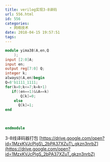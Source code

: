 ```yaml
---
title: verilog实现3-8译码
url: 556.html
id: 556
categories:
  - 网络技术
date: 2018-04-15 19:57:51
tags:
---
```


```verilog
module yima38(A,en,Q
    );
input [2:0]A;
input en;
output reg[7:0] Q;
integer k;
always@(A,en)begin
Q=8'b1111_1111;
for(k=0;k<=7;k=k+1)
   if((en==1)&&A==k)
	   Q[k]=0;
	else
      Q[k]=1;
end		
```


​    <!--more-->
```verilog
endmodule
```


3-8线译码器打包 [https://drive.google.com/open?id=1MzxKVJcPlgS\_2bPA37XZuT\_gkzn3nrbZ](https://drive.google.com/open?id=1MzxKVJcPlgS_2bPA37XZuT_gkzn3nrbZ)